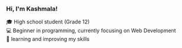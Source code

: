 ### Hi, I'm Kashmala!

🎓 High school student (Grade 12) <br>
💻 Beginner in programming, currently focusing on Web Development <br>
🌱 learning and improving my skills <br>

